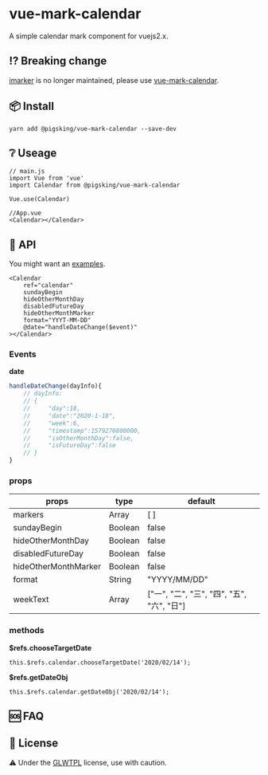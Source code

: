 # vue-mark-calendar
A simple calendar mark component for vuejs2.x. 

## :interrobang: Breaking change
[imarker] is no longer maintained, please use [vue-mark-calendar].

## :package: Install
```
yarn add @pigsking/vue-mark-calendar --save-dev
```
## :grey_question: Useage
```javscript
// main.js
import Vue from 'vue'
import Calendar from @pigsking/vue-mark-calendar

Vue.use(Calendar)

//App.vue 
<Calendar></Calendar>
```

## :open_book: API
You might want an [examples].

```javascirpt
<Calendar 
    ref="calendar" 
    sundayBegin
    hideOtherMonthDay
    disabledFutureDay   
    hideOtherMonthMarker
    format="YYYT-MM-DD"
    @date="handleDateChange($event)"
></Calendar>
```
### Events
**date**
```javascript
handleDateChange(dayInfo){
    // dayInfo:
    // {
    //     "day":18,
    //     "date":"2020-1-18",
    //     "week":6,
    //     "timestamp":1579276800000,
    //     "isOtherMonthDay":false,
    //     "isFutureDay":false
    // }
}
```
### props
| props | type | default |
| ----  | ---- | ---- |
| markers | Array | [ ] |
| sundayBegin | Boolean | false |
| hideOtherMonthDay | Boolean | false |
| disabledFutureDay | Boolean | false |
| hideOtherMonthMarker | Boolean | false |
| format | String | "YYYY/MM/DD" | 
| weekText | Array | ["一", "二", "三", "四", "五", "六", "日"] 

### methods

**$refs.chooseTargetDate**
```javascirpt
this.$refs.calendar.chooseTargetDate('2020/02/14');
```

**$refs.getDateObj**
```javascirpt
this.$refs.calendar.getDateObj('2020/02/14');
```

## :sos: FAQ

## :bookmark_tabs: License
:warning: Under the [GLWTPL] license, use with caution.


[GLWTPL]: https://github.com/pigsking/vue-mark-calendar/blob/master/LICENSE
[imarker]: https://www.npmjs.com/package/imarker
[vue-mark-calendar]: https://www.npmjs.com/package/@pigsking/vue-mark-calendar
[examples]: https://github.com/pigsking/vue-mark-calendar/blob/master/src/App.vue